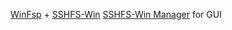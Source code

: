 [WinFsp](https://github.com/billziss-gh/winfsp/releases/tag/v1.9) +  [SSHFS-Win](https://github.com/billziss-gh/sshfs-win/releases)
[SSHFS-Win Manager](https://github.com/evsar3/sshfs-win-manager) for GUI
